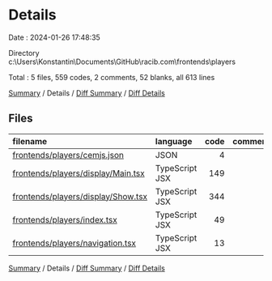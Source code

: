 # Details

Date : 2024-01-26 17:48:35

Directory c:\\Users\\Konstantin\\Documents\\GitHub\\racib.com\\frontends\\players

Total : 5 files,  559 codes, 2 comments, 52 blanks, all 613 lines

[Summary](results.md) / Details / [Diff Summary](diff.md) / [Diff Details](diff-details.md)

## Files
| filename | language | code | comment | blank | total |
| :--- | :--- | ---: | ---: | ---: | ---: |
| [frontends/players/cemjs.json](/frontends/players/cemjs.json) | JSON | 4 | 0 | 0 | 4 |
| [frontends/players/display/Main.tsx](/frontends/players/display/Main.tsx) | TypeScript JSX | 149 | 2 | 10 | 161 |
| [frontends/players/display/Show.tsx](/frontends/players/display/Show.tsx) | TypeScript JSX | 344 | 0 | 26 | 370 |
| [frontends/players/index.tsx](/frontends/players/index.tsx) | TypeScript JSX | 49 | 0 | 12 | 61 |
| [frontends/players/navigation.tsx](/frontends/players/navigation.tsx) | TypeScript JSX | 13 | 0 | 4 | 17 |

[Summary](results.md) / Details / [Diff Summary](diff.md) / [Diff Details](diff-details.md)